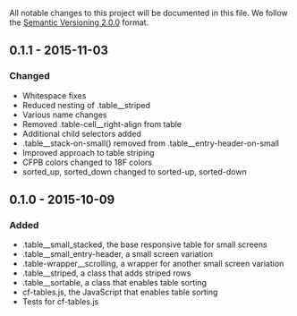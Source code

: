 All notable changes to this project will be documented in this file.
We follow the [Semantic Versioning 2.0.0](http://semver.org/) format.

## 0.1.1 - 2015-11-03

### Changed
- Whitespace fixes
- Reduced nesting of .table__striped
- Various name changes
- Removed .table-cell__right-align from table
- Additional child selectors added
- .table__stack-on-small() removed from .table__entry-header-on-small
- Improved approach to table striping
- CFPB colors changed to 18F colors
- sorted_up, sorted_down changed to sorted-up, sorted-down

## 0.1.0 - 2015-10-09

### Added
- .table__small_stacked, the base responsive table for small screens
- .table__small_entry-header, a small screen variation
- .table-wrapper__scrolling, a wrapper for another small screen variation
- .table__striped, a class that adds striped rows
- .table__sortable, a class that enables table sorting
- cf-tables.js, the JavaScript that enables table sorting
- Tests for cf-tables.js

